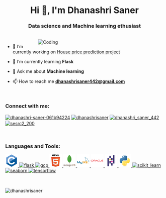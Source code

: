 <h1 align="center">Hi 👋, I'm Dhanashri Saner</h1>
<h3 align="center">Data science and Machine learning ethusiast</h3>
<br>

<img align="right" alt="Coding" width = 400 src="https://miro.medium.com/max/1400/1*qdAW1TjCN57h1lbuuzvchg.gif">


- 🔭 I’m currently working on [House price prediction project](https://github.com/DhanashriSaner/End_to_End_movie_recommender_system)

- 🌱 I’m currently learning **Flask**

- 💬 Ask me about **Machine learning**

- 📫 How to reach me **dhanashrisaner442@gmail.com**
<br>

<h3 align="left">Connect with me:</h3>
<p align="left">
<a href="https://linkedin.com/in/dhanashri-saner-061b94224" target="blank"><img align="center" src="https://raw.githubusercontent.com/rahuldkjain/github-profile-readme-generator/master/src/images/icons/Social/linked-in-alt.svg" alt="dhanashri-saner-061b94224" height="30" width="40" /></a>
<a href="https://kaggle.com/dhanashrisaner" target="blank"><img align="center" src="https://raw.githubusercontent.com/rahuldkjain/github-profile-readme-generator/master/src/images/icons/Social/kaggle.svg" alt="dhanashrisaner" height="30" width="40" /></a>
<a href="https://instagram.com/dhanashri_saner_442" target="blank"><img align="center" src="https://raw.githubusercontent.com/rahuldkjain/github-profile-readme-generator/master/src/images/icons/Social/instagram.svg" alt="dhanashri_saner_442" height="30" width="40" /></a>
<a href="https://www.codechef.com/users/sesrc2_200" target="blank"><img align="center" src="https://cdn.jsdelivr.net/npm/simple-icons@3.1.0/icons/codechef.svg" alt="sesrc2_200" height="30" width="40" /></a>
</p>
<br>

<h3 align="left">Languages and Tools:</h3>
<p align="left"> <a href="https://www.cprogramming.com/" target="_blank" rel="noreferrer"> <img src="https://raw.githubusercontent.com/devicons/devicon/master/icons/c/c-original.svg" alt="c" width="40" height="40"/> </a> <a href="https://flask.palletsprojects.com/" target="_blank" rel="noreferrer"> <img src="https://www.vectorlogo.zone/logos/pocoo_flask/pocoo_flask-icon.svg" alt="flask" width="40" height="40"/> </a> <a href="https://cloud.google.com" target="_blank" rel="noreferrer"> <img src="https://www.vectorlogo.zone/logos/google_cloud/google_cloud-icon.svg" alt="gcp" width="40" height="40"/> </a> <a href="https://www.w3.org/html/" target="_blank" rel="noreferrer"> <img src="https://raw.githubusercontent.com/devicons/devicon/master/icons/html5/html5-original-wordmark.svg" alt="html5" width="40" height="40"/> </a> <a href="https://www.mongodb.com/" target="_blank" rel="noreferrer"> <img src="https://raw.githubusercontent.com/devicons/devicon/master/icons/mongodb/mongodb-original-wordmark.svg" alt="mongodb" width="40" height="40"/> </a> <a href="https://www.mysql.com/" target="_blank" rel="noreferrer"> <img src="https://raw.githubusercontent.com/devicons/devicon/master/icons/mysql/mysql-original-wordmark.svg" alt="mysql" width="40" height="40"/> </a> <a href="https://www.oracle.com/" target="_blank" rel="noreferrer"> <img src="https://raw.githubusercontent.com/devicons/devicon/master/icons/oracle/oracle-original.svg" alt="oracle" width="40" height="40"/> </a> <a href="https://pandas.pydata.org/" target="_blank" rel="noreferrer"> <img src="https://raw.githubusercontent.com/devicons/devicon/2ae2a900d2f041da66e950e4d48052658d850630/icons/pandas/pandas-original.svg" alt="pandas" width="40" height="40"/> </a> <a href="https://www.python.org" target="_blank" rel="noreferrer"> <img src="https://raw.githubusercontent.com/devicons/devicon/master/icons/python/python-original.svg" alt="python" width="40" height="40"/> </a> <a href="https://scikit-learn.org/" target="_blank" rel="noreferrer"> <img src="https://upload.wikimedia.org/wikipedia/commons/0/05/Scikit_learn_logo_small.svg" alt="scikit_learn" width="40" height="40"/> </a> <a href="https://seaborn.pydata.org/" target="_blank" rel="noreferrer"> <img src="https://seaborn.pydata.org/_images/logo-mark-lightbg.svg" alt="seaborn" width="40" height="40"/> </a> <a href="https://www.tensorflow.org" target="_blank" rel="noreferrer"> <img src="https://www.vectorlogo.zone/logos/tensorflow/tensorflow-icon.svg" alt="tensorflow" width="40" height="40"/> </a> </p><br>

<p><img align="center" src="https://github-readme-stats.vercel.app/api/top-langs?username=dhanashrisaner&show_icons=true&locale=en&layout=compact" alt="dhanashrisaner" /></p>


